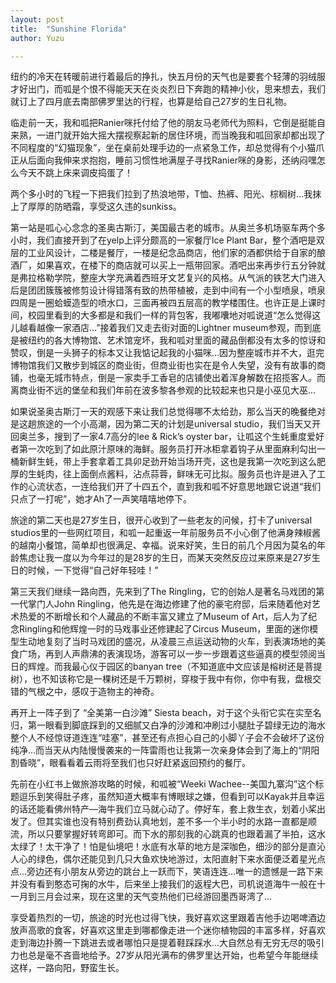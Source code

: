 ```yaml
---
layout: post
title:  "Sunshine Florida"
author: Yuzu

---
```

纽约的冷天在转暖前进行着最后的挣扎，快五月份的天气也是要套个轻薄的羽绒服才好出门，而呱是个恨不得能天天在炎炎烈日下奔跑的精神小伙，思来想去，我们就订上了四月底去南部佛罗里达的行程，也算是给自己27岁的生日礼物。

临走前一天，我和呱把Ranier咪托付给了他的朋友马老师代为照料，它倒是挺能自来熟，一进门就开始大摇大摆视察起新的居住环境，而当晚我和呱回家却都出现了不同程度的“幻猫现象”，坐在桌前处理手边的一点紧急工作，却总觉得有个小猫爪正从后面向我伸来求抱抱，睡前习惯性地满屋子寻找Ranier咪的身影，还纳闷嘿怎么今天不跳上床来调皮捣蛋了！

两个多小时的飞程一下把我们拉到了热浪地带，T恤、热裤、阳光、棕榈树…我抹上了厚厚的防晒霜，享受这久违的sunkiss。

第一站是呱心心念念的圣奥古斯汀，美国最古老的城市。从奥兰多机场驱车两个多小时，我们直接开到了在yelp上评分颇高的一家餐厅Ice Plant Bar，整个酒吧是双层的工业风设计，二楼是餐厅，一楼是纪念品商店，他们家的酒都供给于自家的酿酒厂，如果喜欢，在楼下的商店就可以买上一瓶带回家。酒吧出来再步行五分钟就是弗拉格勒学院，整座大学充满着西班牙文艺复兴的风格。从气派的铁艺大门进入后是团团簇簇被修剪设计得错落有致的热带植被，走到中间有一个小型喷泉，喷泉四周是一圈蛤蟆造型的喷水口，三面再被四五层高的教学楼围住。也许正是上课时间，校园里看到的大多都是和我们一样的背包客，我嘟囔地对呱说道“怎么觉得这儿越看越像一家酒店…”接着我们又走去街对面的Lightner museum参观，而到底是被纽约的各大博物馆、艺术馆宠坏，我和呱对里面的藏品倒都没有太多的惊讶和赞叹，倒是一头狮子的标本又让我惦记起我的小猫咪…因为整座城市并不大，逛完博物馆我们又散步到城区的商业街，但商业街也实在是令人失望，没有有故事的商铺，也毫无城市特点，倒是一家卖手工香皂的店铺使出着浑身解数在招揽客人。而离商业街不远的堡垒和我们年前在波多黎各参观的比较起来也只是小巫见大巫…

如果说圣奥古斯汀一天的观感下来让我们总觉得哪不太给劲，那么当天的晚餐绝对是这趟旅途的一个小高潮，因为第二天的计划是universal studio，我们当天又开回奥兰多，搜到了一家4.7高分的lee & Rick’s oyster bar，让呱这个生蚝重度爱好者第一次吃到了如此原汁原味的海鲜。服务员打开冰柜拿着钩子从里面麻利勾出一桶新鲜生蚝，带上手套拿着工具卯足劲开始当场开壳，这也是我第一次吃到这么肥厚的生蚝肉，往上面倒点酱料，沾点蒜蓉，鲜味无可比拟。服务员也许是进入了工作的心流状态，一连给我们开了十四五个，直到我和呱不好意思地跟它说道“我们只点了一打呢”，她才Ah了一声笑嘻嘻地停下。

旅途的第二天也是27岁生日，很开心收到了一些老友的问候，打卡了universal studios里的一些网红项目，和呱一起重返一年前服务员不小心倒了他满身辣椒酱的越南小餐馆，简单却也很满足、幸福。说来好笑，生日的前几个月因为莫名的年龄焦虑让我一度以为今年过的是28岁的生日，而某天突然反应过来原来是27岁生日的时候，一下觉得“自己好年轻哇！”

第三天我们继续一路向西，先来到了The Ringling，它的创始人是著名马戏团的第一代掌门人John Ringling，他先是在海边修建了他的豪宅府邸，后来随着他对艺术热爱的不断增长和个人藏品的不断丰富又建立了Museum of Art，后人为了纪念Ringling和他辉煌一时的马戏事业还修建起了Circus Museum，里面的迷你模型生动地复刻了当时马戏团的盛况，从凌晨三点运送动物的火车，到表演场地的美食广场，再到人声鼎沸的表演现场，游客可以一步一步跟着这些逼真的模型领阅当日的辉煌。而我最心仪于园区的banyan tree（不知道底中文应该是榕树还是菩提树），也不知该称它是一棵树还是千万颗树，穿梭于我中有你，你中有我，盘根交错的气根之中，感叹于造物主的神奇。

再开上一阵子到了 “全美第一白沙滩” Siesta beach，对于这个头衔它实在实至名归，第一眼看到脚底踩到的又细腻又白净的沙滩和冲刷过小腿肚子碧绿无边的海水整个人不经惊讶道连连“哇塞”，甚至还有点担心自己的小脚丫子会不会破坏了这份纯净…而当天从内陆慢慢袭来的一阵雷雨也让我第一次亲身体会到了海上的“阴阳割昏晓”，眼看看着云雨将至我们也只好赶紧返回预约的餐厅。

先前在小红书上做旅游攻略的时候，和呱被“Weeki Wachee--美国九寨沟”这个标题逗乐到笑得肚子疼，虽然知道大概率有博眼球之嫌，但看到可以Kayak并且幸运的话还能看佛州特产—海牛我们立马就心动了。停好车，套上救生衣，划着小桨出发了。但其实谁也没有特别费劲认真地划，差不多一个半小时的水路一直都是顺流，所以只要掌握好转弯即可。而下水的那刻我的心跳真的也跟着漏了半拍，这水太绿了！太干净了！怕是仙境吧！水底有水草的地方是深咖色，细沙的部分是直沁人心的绿色，偶尔还能见到几只大鱼欢快地游过，太阳直射下来水面便泛着星光点点…旁边还有小朋友从旁边的跳台上一跃而下，笑语连连…唯一的遗憾是一路下来并没有看到憨态可掬的水牛，后来坐上接我们的返程大巴，司机说道海牛一般在十一月到三月会过来，现在这里的天气变热他们已经游回墨西哥湾了…

享受着热烈的一切，旅途的时光也过得飞快，我好喜欢这里跟着吉他手边喝啤酒边放声高歌的食客，好喜欢这里走到哪都像走进一个迷你植物园的丰富多样，好喜欢走到海边扑腾一下跳进去或者哪怕只是提着鞋踩踩水...大自然总有无穷无尽的吸引力也总是毫不吝啬地给予。27岁从阳光满布的佛罗里达开始，也希望今年能继续这样，一路向阳，野蛮生长。
